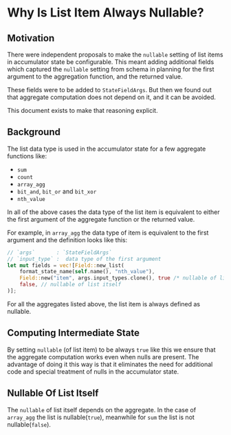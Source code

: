 <!---
  Licensed to the Apache Software Foundation (ASF) under one
  or more contributor license agreements.  See the NOTICE file
  distributed with this work for additional information
  regarding copyright ownership.  The ASF licenses this file
  to you under the Apache License, Version 2.0 (the
  "License"); you may not use this file except in compliance
  with the License.  You may obtain a copy of the License at

    http://www.apache.org/licenses/LICENSE-2.0

  Unless required by applicable law or agreed to in writing,
  software distributed under the License is distributed on an
  "AS IS" BASIS, WITHOUT WARRANTIES OR CONDITIONS OF ANY
  KIND, either express or implied.  See the License for the
  specific language governing permissions and limitations
  under the License.
-->

# Why Is List Item Always Nullable?

## Motivation

There were independent proposals to make the `nullable` setting of list
items in accumulator state be configurable. This meant adding additional
fields which captured the `nullable` setting from schema in planning for
the first argument to the aggregation function, and the returned value.

These fields were to be added to `StateFieldArgs`. But then we found out
that aggregate computation does not depend on it, and it can be avoided.

This document exists to make that reasoning explicit.

## Background

The list data type is used in the accumulator state for a few aggregate
functions like:

- `sum`
- `count`
- `array_agg`
- `bit_and`, `bit_or` and `bit_xor`
- `nth_value`

In all of the above cases the data type of the list item is equivalent
to either the first argument of the aggregate function or the returned
value.

For example, in `array_agg` the data type of item is equivalent to the
first argument and the definition looks like this:

```rust
// `args`       : `StateFieldArgs`
// `input_type` :  data type of the first argument
let mut fields = vec![Field::new_list(
    format_state_name(self.name(), "nth_value"),
    Field::new("item", args.input_types.clone(), true /* nullable of list item */ ),
    false, // nullable of list itself
)];
```

For all the aggregates listed above, the list item is always defined as
nullable.

## Computing Intermediate State

By setting `nullable` (of list item) to be always `true` like this we
ensure that the aggregate computation works even when nulls are
present. The advantage of doing it this way is that it eliminates the
need for additional code and special treatment of nulls in the
accumulator state.

## Nullable Of List Itself

The `nullable` of list itself depends on the aggregate. In the case of
`array_agg` the list is nullable(`true`), meanwhile for `sum` the list
is not nullable(`false`).
